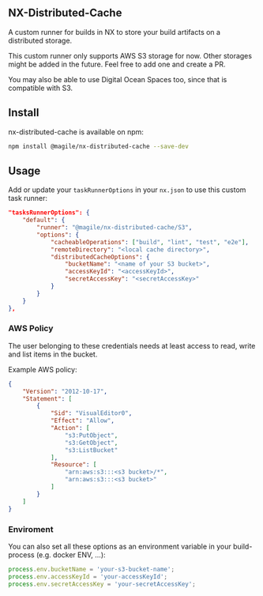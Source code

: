 ## NX-Distributed-Cache

A custom runner for builds in NX to store your build artifacts on a distributed storage.

This custom runner only supports AWS S3 storage for now. Other storages might be added in the future. Feel free to add one and
create a PR.

You may also be able to use Digital Ocean Spaces too, since that is compatible with S3. 

## Install

nx-distributed-cache is available on npm:

```sh
npm install @magile/nx-distributed-cache --save-dev
```

## Usage

Add or update your `taskRunnerOptions` in your `nx.json` to use this custom task runner:

```json
"tasksRunnerOptions": {
    "default": {
        "runner": "@magile/nx-distributed-cache/S3",
        "options": {
            "cacheableOperations": ["build", "lint", "test", "e2e"],
            "remoteDirectory": "<local cache directory>",
            "distributedCacheOptions": {
                "bucketName": "<name of your S3 bucket>",
                "accessKeyId": "<accessKeyId>",
                "secretAccessKey": "<secretAccessKey>"
            }
        }
    }
},
```

### AWS Policy
The user belonging to these credentials needs at least access to read, write and list items in the bucket.

Example AWS policy:
```json
{
    "Version": "2012-10-17",
    "Statement": [
        {
            "Sid": "VisualEditor0",
            "Effect": "Allow",
            "Action": [
                "s3:PutObject",
                "s3:GetObject",
                "s3:ListBucket"
            ],
            "Resource": [
                "arn:aws:s3:::<s3 bucket>/*",
                "arn:aws:s3:::<s3 bucket>"
            ]
        }
    ]
}
```
### Enviroment 
You can also set all these options as an environment variable in your build-process (e.g. docker ENV, ...):

```js
process.env.bucketName = 'your-s3-bucket-name';
process.env.accessKeyId = 'your-accessKeyId';
process.env.secretAccessKey = 'your-secretAccessKey';
```


